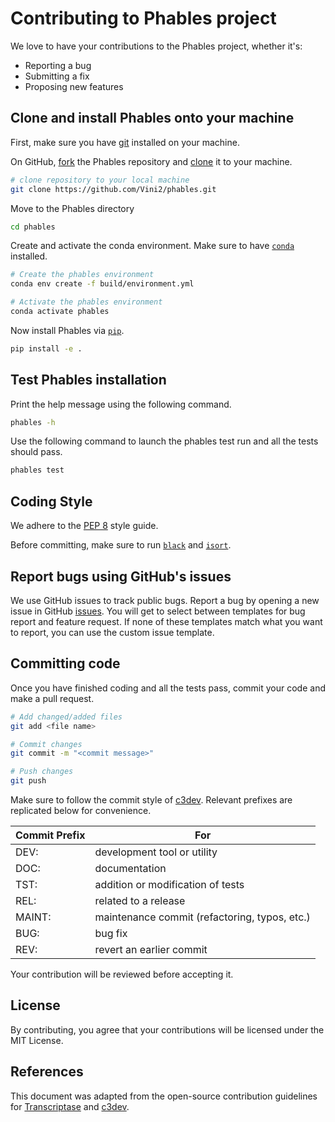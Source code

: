 # Contributing to Phables project

We love to have your contributions to the Phables project, whether it's:
* Reporting a bug
* Submitting a fix
* Proposing new features

## Clone and install Phables onto your machine

First, make sure you have [git](https://github.com/git-guides/install-git) installed on your machine.

On GitHub, [fork](https://docs.github.com/en/get-started/quickstart/fork-a-repo) the Phables repository and [clone](https://docs.github.com/en/repositories/creating-and-managing-repositories/cloning-a-repository) it to your machine.

```bash
# clone repository to your local machine
git clone https://github.com/Vini2/phables.git
```

Move to the Phables directory 

```bash
cd phables
```

Create and activate the conda environment. Make sure to have [`conda`](https://docs.conda.io/en/latest/) installed.

```bash
# Create the phables environment
conda env create -f build/environment.yml

# Activate the phables environment
conda activate phables
```

Now install Phables via [`pip`](https://pip.pypa.io/en/stable/).

```bash
pip install -e .
```

## Test Phables installation

Print the help message using the following command.

```bash
phables -h
```

Use the following command to launch the phables test run and all the tests should pass.

```bash
phables test
```

## Coding Style

We adhere to the [PEP 8](https://peps.python.org/pep-0008/) style guide. 

Before committing, make sure to run [`black`](https://pypi.org/project/black/) and [`isort`](https://pypi.org/project/isort/).

## Report bugs using GitHub's issues

We use GitHub issues to track public bugs. Report a bug by opening a new issue in GitHub [issues](https://github.com/Vini2/phables/issues). You will get to select between templates for bug report and feature request. If none of these templates match what you want to report, you can use the custom issue template.

## Committing code

Once you have finished coding and all the tests pass, commit your code and make a pull request. 

```bash
# Add changed/added files
git add <file name>

# Commit changes
git commit -m "<commit message>"

# Push changes
git push
```

Make sure to follow the commit style of [c3dev](https://github.com/cogent3/c3dev/wiki#style-for-commit-messages). Relevant prefixes are replicated below for convenience.

| **Commit Prefix** | **For**                                       |
|-------------------|-----------------------------------------------|
| DEV:              | development tool or utility                   |
| DOC:              | documentation                                 |
| TST:              | addition or modification of tests             |
| REL:              | related to a release                          |
| MAINT:            | maintenance commit (refactoring, typos, etc.) |
| BUG:              | bug fix                                       |
| REV:              | revert an earlier commit                      |


Your contribution will be reviewed before accepting it. 

## License

By contributing, you agree that your contributions will be licensed under the MIT License.

## References

This document was adapted from the open-source contribution guidelines for [Transcriptase](https://github.com/briandk/transcriptase-atom/blob/master/CONTRIBUTING.md) and [c3dev](https://github.com/cogent3/c3dev/wiki/How-to-Contribute-Code).